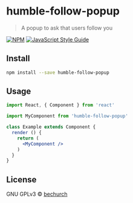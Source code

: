 # humble-follow-popup

> A popup to ask that users follow you

[![NPM](https://img.shields.io/npm/v/humble-follow-popup.svg)](https://www.npmjs.com/package/humble-follow-popup) [![JavaScript Style Guide](https://img.shields.io/badge/code_style-standard-brightgreen.svg)](https://standardjs.com)

## Install

```bash
npm install --save humble-follow-popup
```

## Usage

```jsx
import React, { Component } from 'react'

import MyComponent from 'humble-follow-popup'

class Example extends Component {
  render () {
    return (
      <MyComponent />
    )
  }
}
```

## License

GNU GPLv3 © [bechurch](https://github.com/bechurch)
